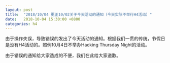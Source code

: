 ```yaml
---
layout: post
title:  "2018/10/04 更正10/02关于今天活动的通知（今天实际不举行H4活动）"
date:   2018-10-04 15:30:00 +0800
categories: h4
---
```

由于操作失误，导致错误的发出了今天活动的通知。根据我们一贯的传统，节假日是没有H4活动的。照例10月4日不举办Hacking Thursday Night的活动。

由于错误的通知给大家造成的不便，我们在此给大家道歉。
